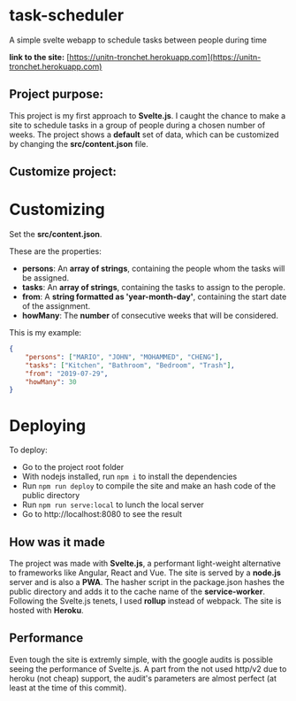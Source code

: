 # task-scheduler
A simple svelte webapp to schedule tasks between people during time

__link to the site:__ [https://unitn-tronchet.herokuapp.com](https://unitn-tronchet.herokuapp.com)

## Project purpose:

This project is my first approach to **Svelte.js**. I caught the chance to make a site to schedule tasks in a group of people during a chosen number of weeks. The project shows a **default** set of data, which can be customized by changing the **src/content.json** file.

## Customize project:

# Customizing

Set the **src/content.json**.

These are the properties:
* __persons__: An **array of strings**, containing the people whom the tasks will be assigned.
* __tasks__: An **array of strings**, containing the tasks to assign to the perople.
* __from__: A **string formatted as 'year-month-day'**, containing the start date of the assignment.
* __howMany__: The **number** of consecutive weeks that will be considered.

This is my example:

```json
{
    "persons": ["MARIO", "JOHN", "MOHAMMED", "CHENG"],
    "tasks": ["Kitchen", "Bathroom", "Bedroom", "Trash"],
    "from": "2019-07-29",
    "howMany": 30
}
```
# Deploying

To deploy:

* Go to the project root folder
* With nodejs installed, run `npm i` to install the dependencies
* Run `npm run deploy` to compile the site and make an hash code of the public directory
* Run `npm run serve:local` to lunch the local server
* Go to http://localhost:8080 to see the result

## How was it made

The project was made with **Svelte.js**, a performant light-weight alternative to frameworks like Angular, React and Vue. The site is served by a **node.js** server and is also a **PWA**. The hasher script in the package.json hashes the public directory and adds it to the cache name of the **service-worker**. Following the Svelte.js tenets, I used **rollup** instead of webpack. The site is hosted with **Heroku**.

## Performance

Even tough the site is extremly simple, with the google audits is possible seeing the performance of Svelte.js. A part from the not used http/v2 due to heroku (not cheap) support, the audit's parameters are almost perfect (at least at the time of this commit).
